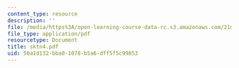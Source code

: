 ```yaml
---
content_type: resource
description: ''
file: /media/https%3A/open-learning-course-data-rc.s3.amazonaws.com/21m-735-technical-design-scenery-mechanisms-and-special-effects-spring-2004/50a1d132bba01078b5a6dff5f5c99853_sktn4.pdf
file_type: application/pdf
resourcetype: Document
title: sktn4.pdf
uid: 50a1d132-bba0-1078-b5a6-dff5f5c99853
---
```

